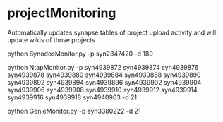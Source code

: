 # projectMonitoring

Automatically updates synapse tables of project upload activity and will update wikis of those projects

python SynodosMonitor.py -p syn2347420 -d 180

python NtapMonitor.py -p syn4939872 syn4939874 syn4939876 syn4939878 syn4939880 syn4939884 syn4939888 syn4939890 syn4939892 syn4939894 syn4939896 syn4939902 syn4939904 syn4939906 syn4939908 syn4939910 syn4939912 syn4939914 syn4939916 syn4939918 syn4940963 -d 21

python GenieMonitor.py -p syn3380222 -d 21